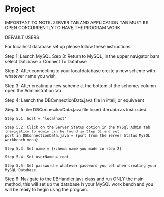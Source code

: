 # Project
IMPORTANT TO NOTE. SERVER TAB AND APPLICATION TAB MUST BE OPEN CONCURRENTLY TO HAVE THE PROGRAM WORK 


DEFAULT USERS

For localhost database set up please follow these instructions:

Step 1: Launch MySQL Step 3: Return to MySQL, in the upper navigator bars select Database > Connect To Database

Step 2: After connecting to your local database create a new scheme with whatever name you wish.

Step 3: After creating a new scheme at the bottom of the schemas column open the Administration tab

Step 4: Launch the DBConnectionData.java file in intelij or equivalent

Step 5: In the DBConnectionData.java file insert the data as instructed.

    Step 5.1: host = "localhost"
    
    Step 5.2: Click on the Server Status option in the MYSql Admin tab (navigation to admin can be found in Step 3) and set 
    port in DBConnectionData.java = {port from the Server Status MySQL workbench menu}
    
    Step 5.3: Set name = {schema name you made in step 2}

    Step 5.4: Set userName = root

    Step 5.5: Set password = whatever password you set when creating your MySQL Database

Step 6: Navigate to the DBHandler.java class and run ONLY the main method, this will set up the database in your MySQL
work bench and you will be ready to begin using the program.



